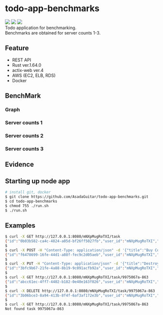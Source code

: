 # todo-app-benchmarks
<img src="https://img.shields.io/badge/build-passed-red?" /> <img src="https://img.shields.io/badge/Rust-1.64.0-red?logo=rust" /> <img src="https://img.shields.io/badge/Docker-20.10.12-blue?logo=docker" />
<br>
Todo application for benchmarking.<br>
Benchmarks are obtained for server counts 1-3.

## Feature
+ REST API
+ Rust ver.1.64.0
+ actix-web ver.4
+ AWS (EC2, ELB, RDS)
+ Docker

## BenchMark
### Graph
### Server counts 1
### Server counts 2
### Server counts 3

## Evidence

## Starting up node app
```bash
# install git, docker
$ git clone https://github.com/AsadaGuitar/todo-app-benchmarks.git
$ cd todo-app-benchmarks
$ chmod 755 ./run.sh
$ ./run.sh
``` 

## Examples
```bash
$ curl -X GET http://127.0.0.1:8080/mNXpMugRoTXI/task
{"id":"0b03b582-ca4c-4824-a05d-bf26ff5027fb","user_id":"mNXpMugRoTXI","tasks":[{"id":"sEUMhpeeNOyu","user_id":"mNXpMugRoTXI","title":"Reservations for Year-End Party","close":false,"create_at":"2022-10-11T19:42:42.633215Z","modify_at":null,"close_at":null}],"create_at":"2022-10-12T13:28:44.094761460Z","time_zone":"utc"}
$
$ curl -X POST -H "Content-Type: application/json" -d '{"title":"Buy Coffee"}' http://127.0.0.1:8080/mNXpMugRoTXI/task/
{"id":"f6478699-16fe-44d1-a88f-fec9c2d05aeb","user_id":"mNXpMugRoTXI","task_id":"9975067a-863","title":"Buy Coffee","create_at":"2022-10-12T13:32:54.065204465Z","time_zone":"utc"}
$
$ curl -X PUT -H "Content-Type: application/json" -d '{"title":"Destroy Python"}' http://127.0.0.1:8080/mNXpMugRoTXI/task/9975067a-863
{"id":"3bfc9b67-21fe-4a88-8b19-9c091acfb92a","user_id":"mNXpMugRoTXI","task":{"id":"9975067a-863","user_id":"mNXpMugRoTXI","title":"Destroy Python","close":false,"create_at":"2022-10-12T13:32:54.065204Z","modify_at":"2022-10-12T13:35:42.311324Z","close_at":null},"create_at":"2022-10-12T13:35:42.313735792Z","time_zone":"utc"}
$
$ curl -X GET http://127.0.0.1:8080/mNXpMugRoTXI/task/9975067a-863
{"id":"abcc61ec-4ff7-4402-b182-0e40e163f026","user_id":"mNXpMugRoTXI","task":{"id":"9975067a-863","user_id":"mNXpMugRoTXI","title":"Destroy Python","close":false,"create_at":"2022-10-12T13:32:54.065204Z","modify_at":"2022-10-12T13:35:42.311324Z","close_at":null},"create_at":"2022-10-12T13:37:00.808359551Z","time_zone":"utc"}
$
$ curl -X DELETE http://127.0.0.1:8080/mNXpMugRoTXI/task/9975067a-863
{"id":"3b06bce3-8a94-413b-8f4f-6af3af172e3b","user_id":"mNXpMugRoTXI","task_id":"9975067a-863","create_at":"2022-10-12T13:37:51.243891463Z","time_zone":"utc"}
$
$ curl -X GET http://127.0.0.1:8080/mNXpMugRoTXI/task/9975067a-863
Not found task 9975067a-863
```
